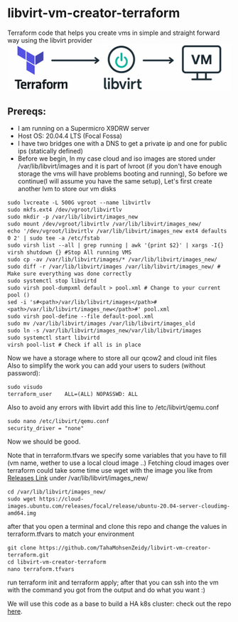 # libvirt-vm-creator-terraform
Terraform code that helps you create vms in simple and straight forward way using the libvirt provider
![Terraform Libvirt Flow](terraform-libvirt-vm.png)
## Prereqs:
* I am running on a Supermicro X9DRW server
* Host OS: 20.04.4 LTS (Focal Fossa)
* I have two bridges one with a DNS to get a private ip and one for public ips (statically defined)
* Before we begin, In my case cloud and iso images are stored under /var/lib/libvirt/images and it is part of lvroot (if you don't have enough storage the vms will have problems booting and running), So before we continue(I will assume you have the same setup), Let's first create another lvm to store our vm disks
```
sudo lvcreate -L 500G vgroot --name libvirtlv
sudo mkfs.ext4 /dev/vgroot/libvirtlv
sudo mkdir -p /var/lib/libvirt/images_new
sudo mount /dev/vgroot/libvirtlv /var/lib/libvirt/images_new/
echo '/dev/vgroot/libvirtlv /var/lib/libvirt/images_new ext4 defaults 0 2' | sudo tee -a /etc/fstab
sudo virsh list --all | grep running | awk '{print $2}' | xargs -I{} virsh shutdown {} #Stop All running VMS
sudo cp -av /var/lib/libvirt/images/* /var/lib/libvirt/images_new/
sudo diff -r /var/lib/libvirt/images /var/lib/libvirt/images_new/ # Make sure everything was done correctly
sudo systemctl stop libvirtd
sudo virsh pool-dumpxml default > pool.xml # Change to your current pool ()
sed -i 's#<path>/var/lib/libvirt/images</path>#<path>/var/lib/libvirt/images_new</path>#' pool.xml
sudo virsh pool-define --file default-pool.xml
sudo mv /var/lib/libvirt/images /var/lib/libvirt/images_old
sudo ln -s /var/lib/libvirt/images_new/var/lib/libvirt/images
sudo systemctl start libvirtd
virsh pool-list # Check if all is in place
```
Now we have a storage where to store all our qcow2 and cloud init files 
Also to simplify the work you can add your users to suders (without password):
```
sudo visudo
terraform_user    ALL=(ALL) NOPASSWD: ALL
```
Also to avoid any errors with libvirt add this line to /etc/libvirt/qemu.conf 
```
sudo nano /etc/libvirt/qemu.conf
security_driver = "none"
```
Now we should be good.

Note that in terraform.tfvars we specify some variables that you have to fill (vm name, wether to use a local cloud image ..)
Fetching cloud images over terraform could take some time use wget with the image you like from 
[Releases Link](https://cloud-images.ubuntu.com/releases/) under /var/lib/libvirt/images_new/
```
cd /var/lib/libvirt/images_new/
sudo wget https://cloud-images.ubuntu.com/releases/focal/release/ubuntu-20.04-server-cloudimg-amd64.img
```

after that you open a terminal and clone this repo and change the values in terraform.tfvars to match your environment

```
git clone https://github.com/TahaMohsenZeidy/libvirt-vm-creator-terraform.git
cd libvirt-vm-creator-terraform
nano terraform.tfvars
```

run terraform init and terraform apply; after that you can ssh into the vm with the command you got from the output and do what you want :)

We will use this code as a base to build a HA k8s cluster: check out the repo [here](https://github.com/TahaMohsenZeidy/k8s-ha-cluster-terraform).






